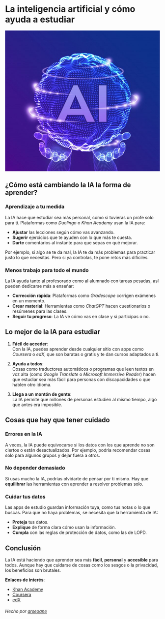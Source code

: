# La inteligencia artificial y cómo ayuda a estudiar

![Imagen](imagen.jpeg)

## ¿Cómo está cambiando la IA la forma de aprender?

### Aprendizaje a tu medida
La IA hace que estudiar sea más personal, como si tuvieras un profe solo para ti. Plataformas como *Duolingo* o *Khan Academy* usan la IA para:

- **Ajustar** las lecciones según cómo vas avanzando.
- **Sugerir** ejercicios que te ayuden con lo que más te cuesta.
- **Darte** comentarios al instante para que sepas en qué mejorar.

Por ejemplo, si algo se te da mal, la IA te da más problemas para practicar justo lo que necesitas. Pero si ya controlas, te pone retos más difíciles.

### Menos trabajo para todo el mundo
La IA ayuda tanto al profesorado como al alumnado con tareas pesadas, así pueden dedicarse más a enseñar:

- **Corrección rápida**: Plataformas como *Gradescope* corrigen exámenes en un momento.
- **Crear material**: Herramientas como *ChatGPT* hacen cuestionarios o resúmenes para las clases.
- **Seguir tu progreso**: La IA ve cómo vas en clase y si participas o no.

## Lo mejor de la IA para estudiar

1. **Fácil de acceder**:  
   Con la IA, puedes aprender desde cualquier sitio con apps como *Coursera* o *edX*, que son baratas o gratis y te dan cursos adaptados a ti.

2. **Ayuda a todos**:  
   Cosas como traductores automáticos o programas que leen textos en voz alta (como *Google Translate* o *Microsoft Immersive Reader*) hacen que estudiar sea más fácil para personas con discapacidades o que hablen otro idioma.

3. **Llega a un montón de gente**:  
   La IA permite que millones de personas estudien al mismo tiempo, algo que antes era imposible.

## Cosas que hay que tener cuidado

### Errores en la IA
A veces, la IA puede equivocarse si los datos con los que aprende no son ciertos o están desactualizados. Por ejemplo, podría recomendar cosas solo para algunos grupos y dejar fuera a otros.

### No depender demasiado
Si usas mucho la IA, podrías olvidarte de pensar por ti mismo. Hay que **equilibrar** las herramientas con aprender a resolver problemas solo.

### Cuidar tus datos
Las apps de estudio guardan información tuya, como tus notas o lo que buscas. Para que no haya problemas, se necesita que la herramienta de IA:

- **Proteja** tus datos.
- **Explique** de forma clara cómo usan la información.
- **Cumpla** con las reglas de protección de datos, como las de LOPD.


## Conclusión
La IA está haciendo que aprender sea más **fácil**, **personal** y **accesible** para todos. Aunque hay que cuidarse de cosas como los sesgos o la privacidad, los beneficios son brutales.

**Enlaces de interés**:
- [Khan Academy](https://www.khanacademy.org)
- [Coursera](https://www.coursera.org)
- [edX](https://www.edx.org)

###### Hecho por [arseoane](https://github.com/arseoane/)

